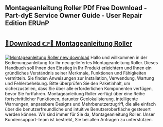 ## Montageanleitung Roller PDf Free Download - Part-dyE Service Owner Guide - User Repair Edition ERUnP

# <h2><a href="http://df7lgab.blite.top/?on=Montageanleitung+Roller">🔗Download 👉🔴 Montageanleitung Roller</a></h2>

[![Montageanleitung Roller new download](https://i.imgur.com/lujVjoI.png)](http://df7lgab.blite.top/?on=Montageanleitung+Roller)
Hallo und willkommen in der Bedienungsanleitung für Ihr neu geliefertes Montageanleitung Roller. Dieses Handbuch soll Ihnen den Einstieg in Ihr Produkt erleichtern und Ihnen ein gründliches Verständnis seiner Merkmale, Funktionen und Fähigkeiten vermitteln. Sie finden Anweisungen zur Installation, Verwendung, Wartung und Fehlerbehebung. Bitte überprüfen Sie den Paketinhalt, um sicherzustellen, dass Sie über alle erforderlichen Komponenten verfügen, bevor Sie fortfahren. Montageanleitung Roller verfügt über eine Reihe fortschrittlicher Funktionen, darunter Geolokalisierung, intelligente Warnungen, anpassbare Designs und Mehrbenutzerzugriff, die alle einfach über die benutzerfreundliche und intuitive Benutzeroberfläche gesteuert werden können. Wir sind immer für Sie da, Montageanleitung Roller. Unser Kundensupport-Team ist bestrebt, Sie bei allen Anfragen zu unterstützen.
